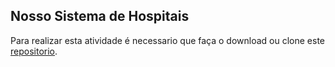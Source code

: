## Nosso Sistema de Hospitais

Para realizar esta atividade é necessario que faça o download ou clone este [repositorio](https://github.com/zup-academy/nosso-hospital-saintgermain). 
